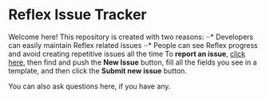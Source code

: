 # Reflex Issue Tracker
Welcome here! This repository is created with two reasons:
⋅⋅* Developers can easily maintain Reflex related issues
⋅⋅* People can see Reflex progress and avoid creating repetitive issues all the time
To **report an issue**, [click here](http://go.reflex.rip/bug "Click this label to open the Issue Tracker itself"), then find and push the **New Issue** button, fill all the fields you see in a template, and then click the **Submit new issue** button.

You can also ask questions here, if you have any.
